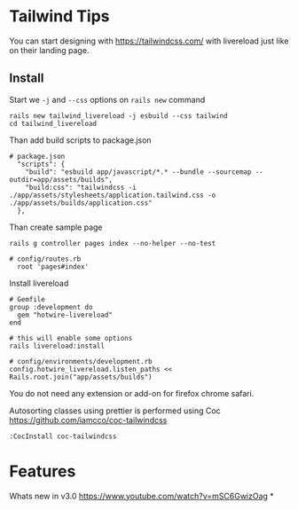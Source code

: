 # Tailwind Tips

You can start designing with https://tailwindcss.com/ with livereload just like
on their landing page.

## Install

Start we `-j` and `--css` options on `rails new` command
```
rails new tailwind_livereload -j esbuild --css tailwind
cd tailwind_livereload
```
Than add build scripts to package.json
```
# package.json
  "scripts": {
    "build": "esbuild app/javascript/*.* --bundle --sourcemap --outdir=app/assets/builds",
    "build:css": "tailwindcss -i ./app/assets/stylesheets/application.tailwind.css -o ./app/assets/builds/application.css"
  },
```
Than create sample page
```
rails g controller pages index --no-helper --no-test

# config/routes.rb
  root 'pages#index'
```

Install livereload

```
# Gemfile
group :development do
  gem "hotwire-livereload"
end

# this will enable some options
rails livereload:install

# config/environments/development.rb
config.hotwire_livereload.listen_paths << Rails.root.join("app/assets/builds")
```
You do not need any extension or add-on for firefox chrome safari.

Autosorting classes using prettier is performed using Coc
https://github.com/iamcco/coc-tailwindcss
```
:CocInstall coc-tailwindcss
```


# Features

Whats new in v3.0 https://www.youtube.com/watch?v=mSC6GwizOag
* 
